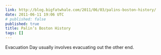 ```yaml
---
link: http://blog.bigfatwhale.com/2011/06/03/palins-boston-history/
date: 2011-06-11 19:06 UTC
# published: false
published: true
title: Palin’s Boston History
tags: []
---
```


Evacuation Day usually involves evacuating out the other end.
